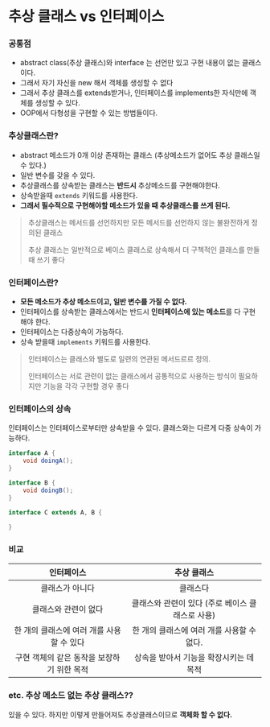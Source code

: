 # 추상 클래스 vs 인터페이스

### 공통점

- abstract class(추상 클래스)와 interface 는 선언만 있고 구현 내용이 없는 클래스이다.
- 그래서 자기 자신을 new 해서 객체를 생성할 수 없다
- 그래서 추상 클래스를 extends받거나, 인터페이스를 implements한 자식만에 객체를 생성할  수 있다.
- OOP에서 다형성을 구현할 수 있는 방법들이다.



### 추상클래스란?

- abstract 메소드가 0개 이상 존재하는 클래스 (추상메소드가 없어도 추상 클래스일 수 있다.)
- 일반 변수를 갖을 수 있다.
- 추상클래스를 상속받는 클래스는 **반드시** 추상메소드를 구현해야한다.
- 상속받을때 `extends` 키워드를 사용한다.
- **그래서 필수적으로 구현해야할 메소드가 있을 때 추상클래스를 쓰게 된다.**

> 추상클래스는 메서드를 선언하지만 모든 메서드를 선언하지 않는 불완전하게 정의된 클래스
>
> 추상 클래스는 일반적으로 베이스 클래스로 상속해서 더 구첵적인 클래스를 만들 때 쓰기 좋다

### 인터페이스란?

- **모든 메소드가 추상 메소드이고, 일반 변수를 가질 수 없다.**
- 인터페이스를 상속받는 클래스에서는 반드시 **인터페이스에 있는 메소드**를 다 구현해야 한다.
- 인터페이스는 다중상속이 가능하다.
- 상속 받을때 `implements` 키워드를 사용한다.

> 인터페이스는 클래스와 별도로 일련의 연관된 메서드르르 정의.
>
> 인터페이스는 서로 관련이 없는 클래스에서 공통적으로 사용하는 방식이 필요하지만 기능을 각각 구현할 경우 좋다

### 인터페이스의 상속

인터페이스는 인터페이스로부터만 상속받을 수 있다. 클래스와는 다르게 다중 상속이 가능하다.

```java
interface A {
    void doingA();
}

interface B {
    void doingB();
}

interface C extends A, B {
    
}
```

### 비교

|                 인터페이스                 |                   추상 클래스                    |
| :----------------------------------------: | :----------------------------------------------: |
|              클래스가 아니다               |                     클래스다                     |
|            클래스와 관련이 없다            | 클래스와 관련이 있다 (주로 베이스 클래스로 사용) |
| 한 개의 클래스에 여러 개를 사용할 수 있다  |    한 개의 클래스에 여러 개를 사용할 수 없다.    |
| 구현 객체의 같은 동작을 보장하기 위한 목적 |     상속을 받아서 기능을 확장시키는 데 목적      |

### etc. 추상 메소드 없는 추상 클래스??

있을  수 있다.  하지만 이렇게 만들어져도 추상클래스이므로 **객체화 할 수 없다.**

